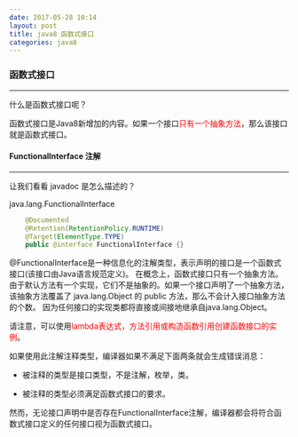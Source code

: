 ```yaml
---
date: 2017-05-28 10:14
layout: post
title: java8 函数式接口
categories: java8
---
```


### 函数式接口
----------------------------------------
什么是函数式接口呢？

函数式接口是Java8新增加的内容。如果一个接口<font color="#FF0000">只有一个抽象方法</font>，那么该接口就是函数式接口。


#### FunctionalInterface 注解
----------------------------------------
让我们看看 javadoc 是怎么描述的？

java.lang.FunctionalInterface

```java
	@Documented
	@Retention(RetentionPolicy.RUNTIME)
	@Target(ElementType.TYPE)
	public @interface FunctionalInterface {}
```

@FunctionalInterface是一种信息化的注解类型，表示声明的接口是一个函数式接口(该接口由Java语言规范定义)。
在概念上，函数式接口只有一个抽象方法。由于默认方法有一个实现，它们不是抽象的。如果一个接口声明了一个抽象方法，该抽象方法覆盖了 java.lang.Object 的 public 方法，那么不会计入接口抽象方法的个数。
因为任何接口的实现类都将直接或间接地继承自java.lang.Object。

请注意，可以使用<font color="#FF0000">lambda表达式，方法引用或构造函数引用创建函数接口的实例</font>。

如果使用此注解注释类型，编译器如果不满足下面两条就会生成错误消息：
*   被注释的类型是接口类型，不是注解，枚举，类。

*   被注释的类型必须满足函数式接口的要求。

然而，无论接口声明中是否存在FunctionalInterface注解，编译器都会将符合函数式接口定义的任何接口视为函数式接口。